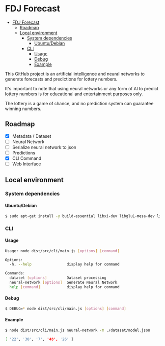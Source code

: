 # FDJ Forecast

- [FDJ Forecast](#fdj-forecast)
  - [Roadmap](#roadmap)
  - [Local environment](#local-environment)
    - [System dependencies](#system-dependencies)
      - [Ubuntu/Debian](#ubuntudebian)
    - [CLI](#cli)
      - [Usage](#usage)
      - [Debug](#debug)
      - [Example](#example)

This GitHub project is an artificial intelligence and neural networks to generate forecasts and predictions for lottery numbers.

It's important to note that using neural networks or any form of AI to predict lottery numbers is for educational and entertainment purposes only.

The lottery is a game of chance, and no prediction system can guarantee winning numbers.

## Roadmap

- [x] Metadata / Dataset
- [ ] Neural Network
- [ ] Serialize neural network to json
- [ ] Predictions
- [x] CLI Command
- [ ] Web Interface

## Local environment

### System dependencies

#### Ubuntu/Debian

```sh
$ sudo apt-get install -y build-essential libxi-dev libglu1-mesa-dev libglew-dev pkg-config
```

### CLI

#### Usage

```sh
Usage: node dist/src/cli/main.js [options] [command]

Options:
  -h, --help                display help for command

Commands:
  dataset [options]         Dataset processing
  neural-network [options]  Generate Neural Network
  help [command]            display help for command
```

#### Debug

```sh
$ DEBUG=* node dist/src/cli/main.js [options] [command]
```

#### Example

```sh
$ node dist/src/cli/main.js neural-network -m ./dataset/model.json

[ '22', '30', '7', '48', '26' ]
```
